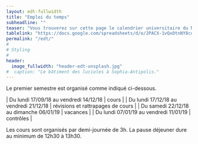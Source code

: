 ```yaml
---
layout: edt-fullwidth
title: "Emploi du temps"
subheadline: ""
teaser: "Vous trouverez sur cette page le calendrier universitaire du Master Informatique."
tablelink: "https://docs.google.com/spreadsheets/d/e/2PACX-1vQxOtnNY8cdK0htDMVUylLvIBwHDYy6D90DB5mkZe0IvKLC6svVZHGHkrsd16_dP1Cu6O8WQisWJz7h/pubhtml?gid=1523095882&amp;single=true&amp;widget=true&amp;headers=false"
permalink: "/edt/"
#
# Styling
#
header:
  image_fullwidth: "header-edt-unsplash.jpg"
#  caption: "Le bâtiment des lucioles à Sophia-Antipolis."
---
```


Le premier semestre est organisé comme indiqué ci-dessous.

| Du lundi 17/09/18 au vendredi 14/12/18  | cours                             |
| Du lundi 17/12/18 au vendredi 21/12/18  | révisions et rattrapages de cours |
| Du samedi 22/12/18 au dimanche 06/01/19 | vacances                          |
| Du lundi 07/01/19 au vendredi 11/01/19  | contrôles                         |

Les cours sont organisés par demi-journée de 3h. 
La pause déjeuner dure au minimum de 12h30 à 13h30.

